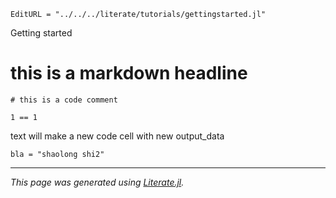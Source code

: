 ```@meta
EditURL = "../../../literate/tutorials/gettingstarted.jl"
```

Getting started

# this is a markdown headline

````@example gettingstarted
# this is a code comment

1 == 1
````

text will make a new code cell with new output_data

````@example gettingstarted
bla = "shaolong shi2"
````

---

*This page was generated using [Literate.jl](https://github.com/fredrikekre/Literate.jl).*

